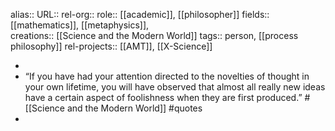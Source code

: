 alias::
URL::
rel-org:: 
role:: [[academic]], [[philosopher]] 
fields:: [[mathematics]], [[metaphysics]],  
creations:: [[Science and the Modern World]] 
tags:: person, [[process philosophy]] 
rel-projects:: [[AMT]], [[X-Science]] 


-
- “If you have had your attention directed to the novelties of thought in your own lifetime, you will have observed that almost all really new ideas have a certain aspect of foolishness when they are first produced.” #[[Science and the Modern World]] #quotes
-